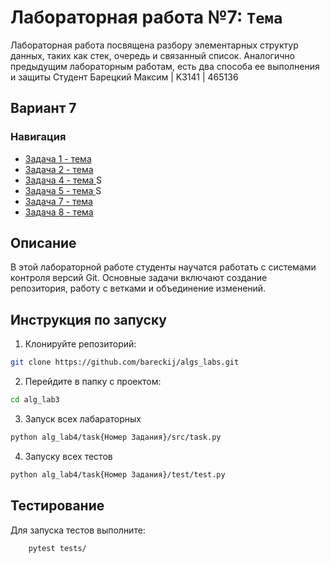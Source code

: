 # Лабораторная работа №7: `Тема`
Лабораторная работа посвящена разбору элементарных структур данных, таких как стек, очередь и связанный список. Аналогично предыдущим лабораторным работам, есть два способа ее выполнения и защиты
Студент Барецкий Максим | K3141 | 465136
## Вариант 7
### Навигация

- [Задача 1 - тема ](task1)
- [Задача 2 - тема ](task2)
- [Задача 4 - тема ](task4)S
- [Задача 5 - тема ](task5)S
- [Задача 7 - тема ](task7)
- [Задача 8 - тема ](task8)



## Описание
В этой лабораторной работе студенты научатся работать с системами контроля версий Git.
Основные задачи включают создание репозитория, 
работу с ветками и объединение изменений.

## Инструкция по запуску

1. Клонируйте репозиторий:
```bash
git clone https://github.com/bareckij/algs_labs.git
```

2. Перейдите в папку с проектом:
```bash
cd alg_lab3
```

3. Запуск всех лабараторных
```bash
python alg_lab4/task{Номер Задания}/src/task.py
```

4. Запуску всех тестов
```bash
python alg_lab4/task{Номер Задания}/test/test.py
```

## Тестирование
Для запуска тестов выполните:
```bash
    pytest tests/
```